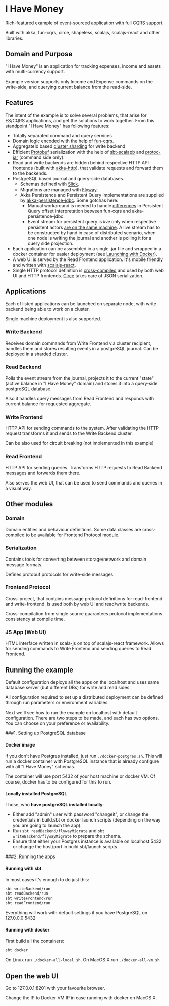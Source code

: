 # I Have Money
Rich-featured example of event-sourced application with full CQRS support.

Built with akka, fun-cqrs, circe, shapeless, scalajs, scalajs-react and other libraries.

## Domain and Purpose
"I Have Money" is an application for tracking expenses, income and assets with multi-currency support.

Example version supports only Income and Expense commands on the write-side, and querying current balance from the read-side.

## Features
The intent of the example is to solve several problems, that arise for ES/CQRS applications, and get the solutions to work together. From this standpoint "I Have Money" has following features:

* Totally separated command and query services
* Domain logic encoded with the help of [fun-cqrs](https://github.com/strongtyped/fun-cqrs).
* AggregateId based [cluster sharding](http://doc.akka.io/docs/akka/2.4.3/scala/cluster-sharding.html) for write backend
* Efficient [Protobuf](https://developers.google.com/protocol-buffers/) serialization with the help of [sbt-scalapb](https://github.com/trueaccord/sbt-scalapb) and [protoc-jar](https://github.com/os72/protoc-jar) (command side only).
* Read and write backends are hidden behind respective HTTP API frontends (built with [akka-http](http://doc.akka.io/docs/akka/2.4.3/scala/http/)), that validate requests and forward them to the backends.
* PostgreSQL based journal and query-side databases.
  * Schemas defined with [Slick](http://slick.typesafe.com/).
  * Migrations are managed with [Flyway](https://flywaydb.org/).
  * Akka Persistence and Persistent Query implementations are supplied by [akka-persistence-jdbc](https://github.com/dnvriend/akka-persistence-jdbc). Some gotchas here:
    * Manual workaround is needed to handle [differences](https://github.com/strongtyped/fun-cqrs/issues/49) in Persistent Query offset interpretation between fun-cqrs and akka-persistence-jdbc.
    * Event stream for persistent query is _live_ only when respective persistent actors [are on the same machine](https://github.com/dnvriend/akka-persistence-jdbc/issues/39). A live stream has to be constructed by hand in case of distributed scenario, when one node is writing the journal and another is polling it for a query side projection.
* Each application can be assembled in a single .jar file and wrapped in a docker container for easier deployment (see [Launching with Docker](#running-the-example)).
* A web UI is served by the Read Frontend application. It's mobile friendly and written with [scalajs-react](https://github.com/japgolly/scalajs-react).
* Single HTTP protocol definition is [cross-compiled](https://www.scala-js.org/doc/project/cross-build.html) and used by both web UI and HTTP frontends. [Circe](http://circe.io) takes care of JSON serialization.

## Applications

Each of listed applications can be launched on separate node, with write backend being able to work on a cluster.

Single machine deployment is also supported.

### Write Backend
Receives domain commands from Write Frontend via cluster recipient, handles them and stores resulting events in a postgreSQL journal. Can be deployed in a sharded cluster.

### Read Backend
Polls the event stream from the journal, projects it to the current "state" (active balance in "I Have Money" domain) and stores it into a query-side postgreSQL database.

Also it handles query messages from Read Frontend and responds with current balance for requested aggregate.

### Write Frontend
HTTP API for sending commands to the system. After validating the HTTP request transforms it and sends to the Write Backend cluster.

Can be also used for circuit breaking (not implemented in this example)

### Read Frontend
HTTP API for sending queries. Transforms HTTP requests to Read Backend messages and forwards them there.

Also serves the web UI, that can be used to send commands and queries in a visual way.

## Other modules

### Domain
Domain entities and behaviour definitions. Some data classes are cross-compiled to be available for Frontend Protocol module.

### Serialization
Contains tools for converting between storage/network and domain message formats.

Defines protobuf protocols for write-side messages.

### Frontend Protocol
Cross-project, that contains message protocol definitions for read-frontend and write-frontend. Is used both by web UI and read/write backends.

Cross-compilation from single source guarantees protocol implementations consistency at compile time.

### JS App (Web UI)
HTML interface written in scala-js on top of scalajs-react framework. Allows for sending commands to Write Frontend and sending queries to Read Frontend.

## Running the example

Default configuration deploys all the apps on the localhost and uses same database server (but different DBs) for write and read sides.

All configuration required to set up a distributed deployment can be defined through run parameters or environment variables.

Next we'll see how to run the example on localhost with default configuration. There are two steps to be made, and each has two options. You can choose on your preference or availability.

###1. Setting up PostgreSQL database

#### Docker image
if you don't have Postgres installed, just run `./docker-postgres.sh`. This will run a docker container with PostgreSQL instance that is already configure with all "I Have Money" schemas.

The container will use port 5432 of your host machine or docker VM. Of course, docker has to be configured for this to run.

#### Locally installed PostgreSQL
Those, who **have postgreSQL installed locally**:

* Either add "admin" user with password "changeit", or change the credentials in build.sbt or docker launch scripts (depending on the way you are going to launch the app).
* Run `sbt readBackend/flywayMigrate` and `sbt writeBackend/flywayMigrate` to prepare the schema.
* Ensure that either your Postgres instance is available on localhost:5432 or change the host/port in build.sbt/launch scripts.

###2. Running the apps

#### Running with sbt
In most cases it's enough to do just this:

```bash
sbt writeBackend/run
sbt readBackend/run
sbt writeFrontend/run
sbt readFrontend/run
```
Everything will work with default settings if you have PostgreSQL on 127.0.0.0:5432

#### Running with docker
First build all the containers:

```bash
sbt docker
```

On Linux run `./docker-all-local.sh`.
On MacOS X run `./docker-all-vm.sh`

## Open the web UI

Go to 127.0.0.1:8201 with your favourite browser.

Change the IP to Docker VM IP in case running with docker on MacOS X.

